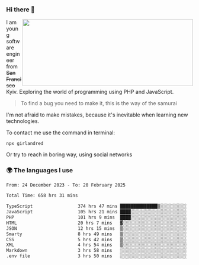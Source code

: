 ### Hi there 👋  

<img align='right' src="https://github-readme-stats.vercel.app/api?username=girlandred&count_private=true&show_icons=true&include_all_commits=true&hide_rank=true&hide_title=true&theme=buefy&card_width=300" width=460 height=180>


I am young software engineer from ~~San Francisco~~ Kyiv. Exploring the world of programming using PHP and JavaScript.


> To find a bug you need to make it, this is the way of the samurai



I'm not afraid to make mistakes, because it's inevitable when learning new technologies.

To contact me use the command in terminal:

```
npx girlandred
```

Or try to reach in boring way, using social networks


### 🌍 The languages I use

<!--START_SECTION:waka-->

```txt
From: 24 December 2023 - To: 20 February 2025

Total Time: 658 hrs 31 mins

TypeScript                 374 hrs 47 mins ██████████████▒░░░░░░░░░░   56.90 %
JavaScript                 105 hrs 21 mins ████░░░░░░░░░░░░░░░░░░░░░   16.00 %
PHP                        101 hrs 9 mins  ████░░░░░░░░░░░░░░░░░░░░░   15.36 %
HTML                       20 hrs 7 mins   ▓░░░░░░░░░░░░░░░░░░░░░░░░   03.05 %
JSON                       12 hrs 15 mins  ▒░░░░░░░░░░░░░░░░░░░░░░░░   01.86 %
Smarty                     8 hrs 49 mins   ▒░░░░░░░░░░░░░░░░░░░░░░░░   01.34 %
CSS                        5 hrs 42 mins   ▒░░░░░░░░░░░░░░░░░░░░░░░░   00.87 %
XML                        4 hrs 54 mins   ▒░░░░░░░░░░░░░░░░░░░░░░░░   00.75 %
Markdown                   3 hrs 58 mins   ░░░░░░░░░░░░░░░░░░░░░░░░░   00.60 %
.env file                  3 hrs 50 mins   ░░░░░░░░░░░░░░░░░░░░░░░░░   00.58 %
```

<!--END_SECTION:waka-->
